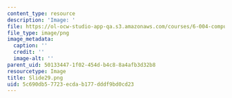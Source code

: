 ```yaml
---
content_type: resource
description: 'Image: '
file: https://ol-ocw-studio-app-qa.s3.amazonaws.com/courses/6-004-computation-structures-spring-2017/5c690db57723ecdab177dddf9bd0cd23_Slide29.png
file_type: image/png
image_metadata:
  caption: ''
  credit: ''
  image-alt: ''
parent_uid: 50133447-1f02-454d-b4c8-8a4afb3d32b8
resourcetype: Image
title: Slide29.png
uid: 5c690db5-7723-ecda-b177-dddf9bd0cd23
---
```

